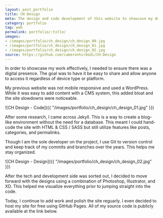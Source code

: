 ```yaml
---
layout: post_portfolio
title: CH Design
meta: The design and code development of this website to showcase my design portfolio.
category: portfolio
tag: web
permalink: portfolio/:title/
images: 
- /images/portfolio/ch_design/ch_design_00.jpg
- /images/portfolio/ch_design/ch_design_01.jpg
- /images/portfolio/ch_design/ch_design_02.jpg
source: https://github.com/cameronhirbodi/CH-Design
---
```


In order to showcase my work effectively, I needed to ensure there was a digital presence. The goal was to have it be easy to share and allow anyone to access it regardless of device type or platform.

My previous website was not mobile responsive and used a WordPress. While it was easy to add content with a CMS system, this added bloat and the site slowdowns were noticeable.

![CH Design - Code]({{ "/images/portfolio/ch_design/ch_design_01.jpg" }})

After some research, I came across Jekyll. This is a way to create a blog-like environment without the need for a database. This meant I could hand-code the site with HTML & CSS / SASS but still utilize features like posts, categories, and permalinks. 

Though I am the sole developer on the project, I use Git to version control and keep track of my commits and branches over the years. This helps me stay organized.

![CH Design - Design]({{ "/images/portfolio/ch_design/ch_design_02.jpg" }})

After the tech and development side was sorted out, I decided to move forward with the designs using a combination of Photoshop, Illustrator, and XD. This helped me visualize everything prior to jumping straight into the code.

Today, I continue to add work and polish the site reguarly. I even decided to host my site for free using GitHub Pages. All of my source code is publicly available at the link below.